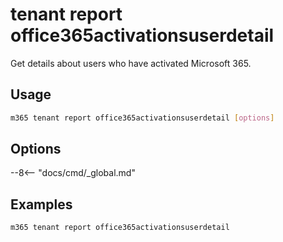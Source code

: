 # tenant report office365activationsuserdetail

Get details about users who have activated Microsoft 365.

## Usage

```sh
m365 tenant report office365activationsuserdetail [options]
```

## Options

--8<-- "docs/cmd/_global.md"

## Examples

```sh
m365 tenant report office365activationsuserdetail
```